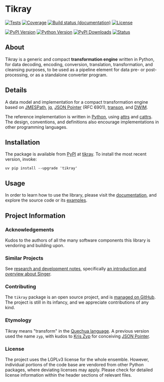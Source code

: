 # Tikray

[![Tests](https://github.com/panodata/tikray/actions/workflows/tests.yml/badge.svg)](https://github.com/panodata/tikray/actions/workflows/tests.yml)
[![Coverage](https://codecov.io/gh/panodata/tikray/branch/main/graph/badge.svg)](https://app.codecov.io/gh/panodata/tikray)
[![Build status (documentation)](https://readthedocs.org/projects/tikray/badge/)](https://tikray.readthedocs.io/)
[![License](https://img.shields.io/pypi/l/tikray.svg)](https://pypi.org/project/tikray/)

[![PyPI Version](https://img.shields.io/pypi/v/tikray.svg)](https://pypi.org/project/tikray/)
[![Python Version](https://img.shields.io/pypi/pyversions/tikray.svg)](https://pypi.org/project/tikray/)
[![PyPI Downloads](https://pepy.tech/badge/tikray/month)](https://pepy.tech/project/tikray/)
[![Status](https://img.shields.io/pypi/status/tikray.svg)](https://pypi.org/project/tikray/)

## About

Tikray is a generic and compact **transformation engine** written in Python, for data
decoding, encoding, conversion, translation, transformation, and cleansing purposes,
to be used as a pipeline element for data pre- or post-processing, or as a standalone
converter program.

## Details

A data model and implementation for a compact transformation engine based on
[JMESPath], [jq], [JSON Pointer] (RFC 6901), [transon], and [DWIM].

The reference implementation is written in [Python], using [attrs] and [cattrs].
The design, conventions, and definitions also encourage implementations
in other programming languages.

## Installation

The package is available from [PyPI] at [tikray].
To install the most recent version, invoke:
```shell
uv pip install --upgrade 'tikray'
```

## Usage

In order to learn how to use the library, please visit the [documentation],
and explore the source code or its [examples].


## Project Information

### Acknowledgements
Kudos to the authors of all the many software components this library is
vendoring and building upon.

### Similar Projects
See [research and development notes],
specifically [an introduction and overview about Singer].

### Contributing
The `tikray` package is an open source project, and is
[managed on GitHub]. The project is still in its infancy, and
we appreciate contributions of any kind.

### Etymology
Tikray means "transform" in the [Quechua language].
A previous version used the name `zyp`,
with kudos to [Kris Zyp] for conceiving [JSON Pointer].

### License
The project uses the LGPLv3 license for the whole ensemble. However, individual
portions of the code base are vendored from other Python packages, where
deviating licenses may apply. Please check for detailed license information
within the header sections of relevant files.



[An introduction and overview about Singer]: https://github.com/daq-tools/lorrystream/blob/main/doc/singer/intro.md
[documentation]: https://tikray.readthedocs.io/
[examples]: https://tikray.readthedocs.io/examples.html
[Kris Zyp]: https://github.com/kriszyp
[tikray]: https://pypi.org/project/tikray/
[Quechua language]: https://en.wikipedia.org/wiki/Quechua_language
[managed on GitHub]: https://github.com/panodata/tikray
[PyPI]: https://pypi.org/
[research and development notes]: https://tikray.readthedocs.io/research.html

[attrs]: https://www.attrs.org/
[cattrs]: https://catt.rs/
[DWIM]: https://en.wikipedia.org/wiki/DWIM
[jq]: https://jqlang.org/
[jsonpointer]: https://python-json-pointer.readthedocs.io/en/latest/commandline.html
[jqlang]: https://jqlang.github.io/jq/manual/
[JMESPath]: https://jmespath.org/
[JSON Pointer]: https://datatracker.ietf.org/doc/html/rfc6901
[Python]: https://en.wikipedia.org/wiki/Python_(programming_language)
[transon]: https://transon-org.github.io/
